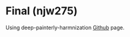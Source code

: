 # Final (njw275)

Using deep-painterly-harmnization [Github](https://github.com/luanfujun/deep-painterly-harmonization) page.

